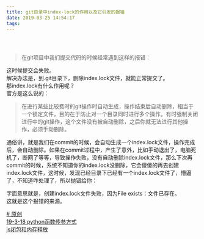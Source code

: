 ```yaml
---
title: git目录中index-lock的作用以及它引发的报错
date: 2019-03-25 14:54:17
tags:
---
```

<div class="post-block"><link itemprop="mainEntityOfPage" href="http://cmszlx.win/2019/03/25/git目录中index-lock的作用以及它引发的报错/"><span hidden="" itemprop="author" itemscope="" itemtype="http://schema.org/Person"><meta itemprop="name" content="linXiao"><meta itemprop="description" content=""><meta itemprop="image" content="/images/avatar.gif"></span><span hidden="" itemprop="publisher" itemscope="" itemtype="http://schema.org/Organization"><meta itemprop="name" content="Hurry"></span><header class="post-header"><h1 class="post-title" itemprop="name headline"></h1><div class="post-meta"><span class="post-time"><span class="post-meta-item-icon"><i class="fa fa-calendar-o"></i></span></span></div></header><div class="post-body" itemprop="articleBody"><blockquote><p>在git项目中我们提交代码的时候经常遇到这样的报错：</p></blockquote><precode language="" precodenum="0"></precode><p>这时候提交会失败。<br>解决办法是，到.git目录下，删除index.lock文件，就能正常提交了。<br>那index.lock有什么作用呢？<br>官方是这么说的：</p><blockquote><p>在进行某些比较费时的git操作时自动生成，操作结束后自动删除，相当于一个锁定文件，目的在于防止对一个目录同时进行多个操作。有时强制关闭进行中的git操作，这个文件没有被自动删除，之后你就无法进行其他操作，必须手动删除。</p></blockquote><p>通俗讲，就是我们在commit的时候，会自动生成一个index.lock文件，操作完成后，会自动删除。如果在commit过程中，产生了意外，比如手动退出了，电脑死机了，断网了等等，导致操作失败，没有自动删除index.lock文件，那么下次再commit的时候，系统不知道你的index.lock没删除，它会傻傻的再去创建index.lock文件，这时候，发现已经目录下已经有一个index.lock文件了，懵逼了，不知道咋处理了，所以抛错给你：</p><precode language="" precodenum="1"></precode><p>字面意思就是，创建index.lock文件失败，因为File exists：文件已存在。<br>这就是这个报错的来源。</p></div><footer class="post-footer"><div class="post-tags"><a href="/tags/原创/" rel="tag"># 原创</a></div><div class="post-nav"><div class="post-nav-next post-nav-item"><a href="/2019/03/20/python函数传参方式/" rel="next" title="19-3-18 python函数传参方式"><i class="fa fa-chevron-left"></i> 19-3-18 python函数传参方式 </a></div><span class="post-nav-divider"></span><div class="post-nav-prev post-nav-item"><a href="/2019/03/25/js闭包和内存释放/" rel="prev" title="js闭包和内存释放"> js闭包和内存释放 <i class="fa fa-chevron-right"></i></a></div></div></footer></div>
